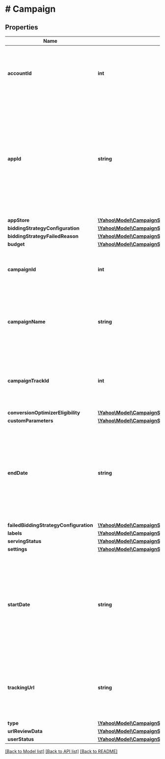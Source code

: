 # # Campaign

## Properties

Name | Type | Description | Notes
------------ | ------------- | ------------- | -------------
**accountId** | **int** | &lt;div lang&#x3D;\&quot;ja\&quot;&gt;アカウントIDです。&lt;br&gt;このフィールドは、レスポンスの際に返却されますが、リクエストの際には無視されます。 &lt;/div&gt;&lt;div lang&#x3D;\&quot;en\&quot;&gt;Account ID.&lt;br&gt;Although this field will be returned in the response, it will be ignored on input. &lt;/div&gt; | [optional] 
**appId** | **string** | &lt;div lang&#x3D;\&quot;ja\&quot;&gt;アプリID（iOS）またはパッケージ名（Android）です。&lt;br&gt;※アプリキャンペーンでiOSの場合、入力は数値のみです。&lt;br&gt;ADD時、campaignTypeがSTANDARD、またはDYNAMIC_ADS_FOR_SEARCH_SETTINGの場合、無視され、MOBILE_APPの場合、必須となります。&lt;/div&gt;&lt;div lang&#x3D;\&quot;en\&quot;&gt;App ID (for iOS) or Package name (for Android).&lt;br&gt;*Input only the numbers for iOS in Mobile App Campaign.&lt;br&gt; In ADD operation, this field will be ignored when campaignType is &#39;STANDARD&#39; or &#39;DYNAMIC_ADS_FOR_SEARCH_SETTING&#39;, and is required when campaignType is MOBILE_APP. &lt;/div&gt; | [optional] 
**appStore** | [**\Yahoo\Model\CampaignServiceAppStore**](CampaignServiceAppStore.md) |  | [optional] 
**biddingStrategyConfiguration** | [**\Yahoo\Model\CampaignServiceBiddingStrategy**](CampaignServiceBiddingStrategy.md) |  | [optional] 
**biddingStrategyFailedReason** | [**\Yahoo\Model\CampaignServiceBiddingStrategyFailedReason**](CampaignServiceBiddingStrategyFailedReason.md) |  | [optional] 
**budget** | [**\Yahoo\Model\CampaignServiceBudget**](CampaignServiceBudget.md) |  | [optional] 
**campaignId** | **int** | &lt;div lang&#x3D;\&quot;ja\&quot;&gt;キャンペーンIDです。&lt;br&gt;SET時およびREMOVE時、このフィールドは必須です。 &lt;/div&gt;&lt;div lang&#x3D;\&quot;en\&quot;&gt;Campaign ID.&lt;br&gt;This field is required in SET and REMOVE operation. &lt;/div&gt; | [optional] 
**campaignName** | **string** | &lt;div lang&#x3D;\&quot;ja\&quot;&gt;キャンペーン名です。&lt;br&gt;このフィールドは、ADD時に必須となり、SET時に省略可能となります。&lt;br&gt;※入力制限：50文字以内です。&lt;/div&gt;&lt;div lang&#x3D;\&quot;en\&quot;&gt;Campaign name.&lt;br&gt; *Insert limit: Up to 50 characters.&lt;br&gt;This field is required in ADD operation, and will be optional in SET operation. &lt;/div&gt; | [optional] 
**campaignTrackId** | **int** | &lt;div lang&#x3D;\&quot;ja\&quot;&gt;トラッキング用キャンペーンIDです。&lt;br&gt;このフィールドは、レスポンスの際に返却されますが、リクエストの際には無視されます。 &lt;/div&gt;&lt;div lang&#x3D;\&quot;en\&quot;&gt;Campaign ID for tracking.&lt;br&gt;Although this field will be returned in the response, it will be ignored on input. &lt;/div&gt; | [optional] 
**conversionOptimizerEligibility** | [**\Yahoo\Model\CampaignServiceConversionOptimizerEligibility**](CampaignServiceConversionOptimizerEligibility.md) |  | [optional] 
**customParameters** | [**\Yahoo\Model\CampaignServiceCustomParameters**](CampaignServiceCustomParameters.md) |  | [optional] 
**endDate** | **string** | &lt;div lang&#x3D;\&quot;ja\&quot;&gt;キャンペーンの終了日です。&lt;br&gt;ADD時およびSET時、このフィールドは省略可能となります。ADD時のデフォルト設定値は20371231となります。 &lt;br&gt;過去の日付、開始日以前の日付は指定できません。&lt;br&gt;※YYYYMMDD形式です。&lt;/div&gt;&lt;div lang&#x3D;\&quot;en\&quot;&gt;End date of Campaign.&lt;br&gt;This field is optional in ADD and SET operation. The default value in ADD operation will be 20371231. &lt;br&gt;*Cannot set the past date and date before the start date.&lt;br&gt;*In YYYYMMDD format.&lt;/div&gt; | [optional] 
**failedBiddingStrategyConfiguration** | [**\Yahoo\Model\CampaignServiceBiddingStrategy**](CampaignServiceBiddingStrategy.md) |  | [optional] 
**labels** | [**\Yahoo\Model\CampaignServiceLabel[]**](CampaignServiceLabel.md) |  | [optional] 
**servingStatus** | [**\Yahoo\Model\CampaignServiceServingStatus**](CampaignServiceServingStatus.md) |  | [optional] 
**settings** | [**\Yahoo\Model\CampaignServiceSettings[]**](CampaignServiceSettings.md) |  | [optional] 
**startDate** | **string** | &lt;div lang&#x3D;\&quot;ja\&quot;&gt;キャンペーンの開始日です。&lt;br&gt;ADD時およびSET時、このフィールドは省略可能となります。ADD時のデフォルト設定値は当日日付となります。&lt;br&gt;過去の日付は指定できません。&lt;br&gt;※配信開始済みのキャンペーンは変更できません。&lt;br&gt;※YYYYMMDD形式です。&lt;/div&gt;&lt;div lang&#x3D;\&quot;en\&quot;&gt;Start date of Campaign.&lt;br&gt;This field is optional in ADD and SET operation. The default value in ADD operation will be Today&#39;s date. &lt;br&gt;*Cannot set the past date.&lt;br&gt;*Cannot change the date to the campaign that is already active.&lt;br&gt;*In YYYYMMDD format.&lt;/div&gt; | [optional] 
**trackingUrl** | **string** | &lt;div lang&#x3D;\&quot;ja\&quot;&gt;トラッキングURLです。&lt;br&gt;ADD時およびSET時、このフィールドは省略可能となります。 &lt;br&gt;※アプリキャンペーンがAndroidの場合、設定はできません。&lt;/div&gt;&lt;div lang&#x3D;\&quot;en\&quot;&gt;Tracking URL.&lt;br&gt;This field is optional in ADD and SET operation. &lt;br&gt;*Cannot set if Mobile App Campaign is in Android.&lt;/div&gt; | [optional] 
**type** | [**\Yahoo\Model\CampaignServiceType**](CampaignServiceType.md) |  | [optional] 
**urlReviewData** | [**\Yahoo\Model\CampaignServiceUrlReviewData**](CampaignServiceUrlReviewData.md) |  | [optional] 
**userStatus** | [**\Yahoo\Model\CampaignServiceUserStatus**](CampaignServiceUserStatus.md) |  | [optional] 

[[Back to Model list]](../../README.md#documentation-for-models) [[Back to API list]](../../README.md#documentation-for-api-endpoints) [[Back to README]](../../README.md)


